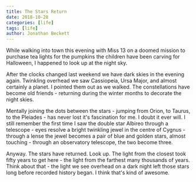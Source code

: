 ```yaml
---
title: The Stars Return
date: 2018-10-28
categories: [life]
tags: [life]
author: Jonathan Beckett
---
```


While walking into town this evening with Miss 13 on a doomed mission to purchase tea lights for the pumpkins the children have been carving for Halloween, I happened to look up at the night sky.

After the clocks changed last weekend we have dark skies in the evening again. Twinkling overhead we saw Cassiopeia, Ursa Major, and almost certainly a planet. I pointed them out as we walked. The constellations have become old friends - returning during the winter months to decorate the night skies.

Mentally joining the dots between the stars - jumping from Orion, to Taurus, to the Pleiades - has never lost it's fascination for me. I doubt it ever will. I still remember the first time I saw the double star Albireo through a telescope - eyes resolve a bright twinkling jewel in the centre of Cygnus - through a lense the jewel becomes a pair of blue and golden stars, almost touching - through an observatory telescope, the two become three.

Anyway. The stars have returned. Look up. The light from the closest took fifty years to get here - the light from the farthest many thousands of years. Think about that - the light we see overhead on a dark night left those stars long before recorded history began. I think that's kind of awesome.